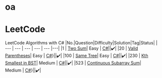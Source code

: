 ﻿# oa
# LeetCode
LeetCode Algorithms with C#
|No.|Question|Difficulty|Solution|Tag|Status|
| --- | --- | --- | --- | --- |---|
|1 | [Two Sum](https://leetcode.com/problems/two-sum/)| Easy | [C#](https://github.com/poorninaik/oa/blob/master/Arrays/Sum.cs)||✔️|
|20 | [Valid Parentheses](https://leetcode.com/problems/valid-parentheses/)| Easy | [C#](https://github.com/poorninaik/oa/blob/master/Strings/Parentheses.cs)}||✔️|
|100 | [Same Tree](https://leetcode.com/problems/same-tree/)| Easy | [C#](https://github.com/poorninaik/oa/blob/master/Trees/same.cs)||✔️|
|230 | [Kth Smallest in BST](https://leetcode.com/problems/kth-smallest-element-in-a-bst/)| Medium | [C#](https://github.com/poorninaik/oa/blob/master/Trees/KthSmallest.cs)||✔️|
|523 | [Continuous Subarray Sum](https://leetcode.com/problems/continuous-subarray-sum/)| Medium | [C#](https://github.com/poorninaik/oa/blob/master/Arrays/SubArraySum.cs)}||✔️|